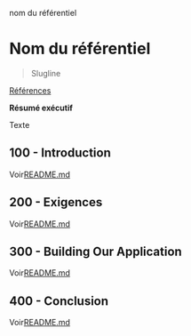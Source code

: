 nom du référentiel

# Nom du référentiel

> Slugline

[Références](./REFERENCES.md)

**Résumé exécutif**

Texte

## 100 - Introduction

Voir[README.md](./100/README.md)

## 200 - Exigences

Voir[README.md](./200/README.md)

## 300 - Building Our Application

Voir[README.md](./300/README.md)

## 400 - Conclusion

Voir[README.md](./400/README.md)
